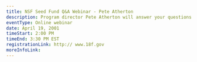 ```yaml
---
title: NSF Seed Fund Q&A Webinar - Pete Atherton
description: Program director Pete Atherton will answer your questions about the NSF seed fund and what you need to apply for the upcoming deadline.
eventType: Online webinar
date: April 19, 2001
timeStart: 2:00 PM
timeEnd: 3:30 PM EST
registrationLink: http:// www.18f.gov
moreInfoLink:
---
```


